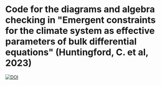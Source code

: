 # Code for the diagrams and algebra checking in "Emergent constraints for the climate system as effective parameters of bulk differential equations" (Huntingford, C. et al, 2023)
[![DOI](https://zenodo.org/badge/DOI/10.5281/zenodo.7633838.svg)](https://doi.org/10.5281/zenodo.7633838)
